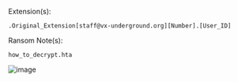 Extension(s): 
```
.Original_Extension[staff@vx-underground.org][Number].[User_ID]
```
Ransom Note(s): 
```
how_to_decrypt.hta
```
![image](https://github.com/user-attachments/assets/efc87852-ef6e-48ba-a01c-6d9418dc1862)
